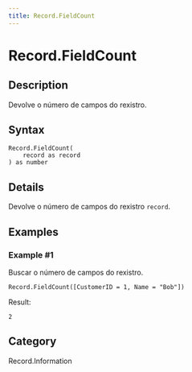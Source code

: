 ```yaml
---
title: Record.FieldCount
---
```


# Record.FieldCount


## Description

Devolve o número de campos do rexistro.


## Syntax

```powerquery
Record.FieldCount(
    record as record
) as number
```


## Details

Devolve o número de campos do rexistro <code>record</code>.


## Examples

### Example #1 
Buscar o número de campos do rexistro.
```powerquery
Record.FieldCount([CustomerID = 1, Name = "Bob"])
```

Result: 
```powerquery
2
```




## Category
Record.Information

